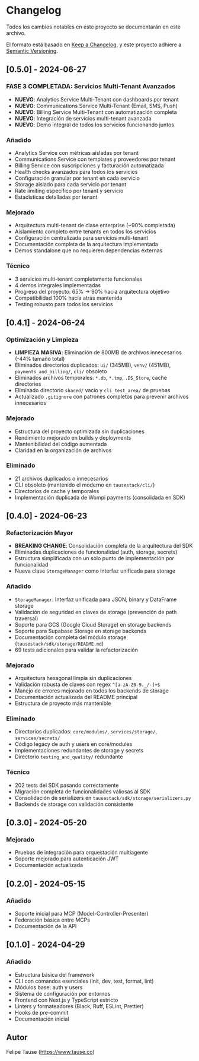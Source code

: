 # Changelog

Todos los cambios notables en este proyecto se documentarán en este archivo.

El formato está basado en [Keep a Changelog](https://keepachangelog.com/es/1.0.0/),
y este proyecto adhiere a [Semantic Versioning](https://semver.org/spec/v2.0.0.html).

## [0.5.0] - 2024-06-27

### FASE 3 COMPLETADA: Servicios Multi-Tenant Avanzados
- **NUEVO**: Analytics Service Multi-Tenant con dashboards por tenant
- **NUEVO**: Communications Service Multi-Tenant (Email, SMS, Push)
- **NUEVO**: Billing Service Multi-Tenant con automatización completa
- **NUEVO**: Integración de servicios multi-tenant avanzada
- **NUEVO**: Demo integral de todos los servicios funcionando juntos

### Añadido
- Analytics Service con métricas aisladas por tenant
- Communications Service con templates y proveedores por tenant
- Billing Service con suscripciones y facturación automatizada
- Health checks avanzados para todos los servicios
- Configuración granular por tenant en cada servicio
- Storage aislado para cada servicio por tenant
- Rate limiting específico por tenant y servicio
- Estadísticas detalladas por tenant

### Mejorado
- Arquitectura multi-tenant de clase enterprise (~90% completada)
- Aislamiento completo entre tenants en todos los servicios
- Configuración centralizada para servicios multi-tenant
- Documentación completa de la arquitectura implementada
- Demos standalone que no requieren dependencias externas

### Técnico
- 3 servicios multi-tenant completamente funcionales
- 4 demos integrales implementadas
- Progreso del proyecto: 65% → 90% hacia arquitectura objetivo
- Compatibilidad 100% hacia atrás mantenida
- Testing robusto para todos los servicios

## [0.4.1] - 2024-06-24

### Optimización y Limpieza
- **LIMPIEZA MASIVA**: Eliminación de 800MB de archivos innecesarios (-44% tamaño total)
- Eliminados directorios duplicados: `ui/` (345MB), `venv/` (451MB), `payments_and_billing/`, `cli/` obsoleto
- Eliminados archivos temporales: `*.db`, `*.tmp`, `.DS_Store`, cache directories
- Eliminado directorio `shared/` vacío y `cli_test_area/` de pruebas
- Actualizado `.gitignore` con patrones completos para prevenir archivos innecesarios

### Mejorado
- Estructura del proyecto optimizada sin duplicaciones
- Rendimiento mejorado en builds y deployments
- Mantenibilidad del código aumentada
- Claridad en la organización de archivos

### Eliminado
- 21 archivos duplicados o innecesarios
- CLI obsoleto (mantenido el moderno en `tausestack/cli/`)
- Directorios de cache y temporales
- Implementación duplicada de Wompi payments (consolidada en SDK)

## [0.4.0] - 2024-06-23

### Refactorización Mayor
- **BREAKING CHANGE**: Consolidación completa de la arquitectura del SDK
- Eliminadas duplicaciones de funcionalidad (auth, storage, secrets)
- Estructura simplificada con un solo punto de implementación por funcionalidad
- Nueva clase `StorageManager` como interfaz unificada para storage

### Añadido
- `StorageManager`: Interfaz unificada para JSON, binary y DataFrame storage
- Validación de seguridad en claves de storage (prevención de path traversal)
- Soporte para GCS (Google Cloud Storage) en storage backends
- Soporte para Supabase Storage en storage backends
- Documentación completa del módulo storage (`tausestack/sdk/storage/README.md`)
- 69 tests adicionales para validar la refactorización

### Mejorado
- Arquitectura hexagonal limpia sin duplicaciones
- Validación robusta de claves con regex `^[a-zA-Z0-9._/-]+$`
- Manejo de errores mejorado en todos los backends de storage
- Documentación actualizada del README principal
- Estructura de proyecto más mantenible

### Eliminado
- Directorios duplicados: `core/modules/`, `services/storage/`, `services/secrets/`
- Código legacy de auth y users en core/modules
- Implementaciones redundantes de storage y secrets
- Directorio `testing_and_quality/` redundante

### Técnico
- 202 tests del SDK pasando correctamente
- Migración completa de funcionalidades valiosas al SDK
- Consolidación de serializers en `tausestack/sdk/storage/serializers.py`
- Backends de storage con validación consistente

## [0.3.0] - 2024-05-20

### Mejorado
- Pruebas de integración para orquestación multiagente
- Soporte mejorado para autenticación JWT
- Documentación actualizada

## [0.2.0] - 2024-05-15

### Añadido
- Soporte inicial para MCP (Model-Controller-Presenter)
- Federación básica entre MCPs
- Documentación de la API

## [0.1.0] - 2024-04-29

### Añadido
- Estructura básica del framework
- CLI con comandos esenciales (init, dev, test, format, lint)
- Módulos base: auth y users
- Sistema de configuración por entornos
- Frontend con Next.js y TypeScript estricto
- Linters y formateadores (Black, Ruff, ESLint, Prettier)
- Hooks de pre-commit
- Documentación inicial

## Autor
Felipe Tause (https://www.tause.co)
